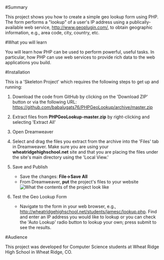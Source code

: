 #Summary

This project shows you how to create a simple geo lookup form using PHP.  The form performs a "lookup" of a user's IP address using a publically-available web service, http://www.geoplugin.com/, to obtain geographic information, e.g., area code, city, country, etc.   

#What you will learn

You will learn how PHP can be used to perform powerful, useful tasks.  In particular, how PHP can use web services to provide rich data to the web applications you build.

#Installation

This is a 'Skeleton Project' which requires the following steps to get up and running:

1. Download the code from GitHub by clicking on the 'Download ZIP' button or via the following URL: https://github.com/babalugats76/PHPGeoLookup/archive/master.zip

2. Extract files from **PHPGeoLookup-master.zip** by right-clicking and selecting 'Extract All'

3. Open Dreamweaver

4. Select and drag the files you extract from the archive into the 'Files' tab in Dreamweaver.  Make sure you are using your **wheatridgehighschool.net** site and that you are placing the files under the site's main directory using the 'Local View.'

5. Save and Publish
    * Save the changes: **File->Save All**
    * From Dreamweaver, **put** the project's files to your website
![What the contents of the project look like](http://static.colestock.com/images/php-contact-form-ftp-591x230.jpg "What the contents of the project look like in Dreamweaver")

6. Test the Geo Lookup Form
    * Navigate to the form in your web browser, e.g., http://wheatridgehighschool.net/students/jamesc/lookup.php.  Find and enter an IP address you would like to lookup or you can check the 'Auto Lookup' radio button to lookup your own; press submit to see the results.

#Audience

This project was developed for Computer Science students at Wheat Ridge High School in Wheat Ridge, CO.


